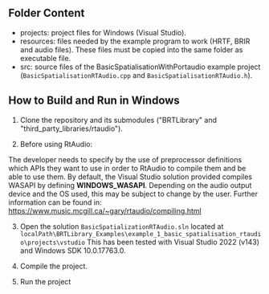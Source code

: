 Folder Content
-

- projects: project files for Windows (Visual Studio).
- resources: files needed by the example program to work (HRTF, BRIR and audio files). These files must be copied into the same folder as executable file.
- src: source files of the BasicSpatialisationWithPortaudio example project (`BasicSpatialisationRTAudio.cpp` and `BasicSpatialisationRTAudio.h`).

How to Build and Run in Windows
-
1. Clone the repository and its submodules ("BRTLibrary" and "third_party_libraries/rtaudio").

2. Before using RtAudio:

The developer needs to specify by the use of preprocessor definitions which APIs they want to use in order to RtAudio to compile them and be able to use them. By default, the Visual Studio solution provided compiles WASAPI by defining ____WINDOWS_WASAPI____. Depending on the audio output device and the OS used, this may be subject to change by the user. Further information can be found in: https://www.music.mcgill.ca/~gary/rtaudio/compiling.html

3. Open the solution `BasicSpatializationRTAudio.sln` located at 
`localPath\BRTLibrary_Examples\example_1_basic_spatialisation_rtaudio\projects\vstudio` 
This has been tested with Visual Studio 2022 (v143) and Windows SDK 10.0.17763.0. 

4. Compile the project. 

5. Run the project
